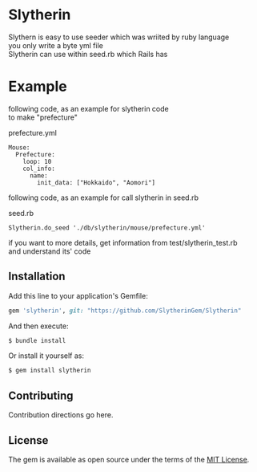 # Slytherin
Slythern is easy to use seeder which was wriited by ruby language  
you only write a byte yml file  
Slytherin can use within seed.rb which Rails has

# Example
following code, as an example for slytherin code  
to make "prefecture"  

prefecture.yml
```
Mouse:  
  Prefecture:
    loop: 10
    col_info:
      name:
        init_data: ["Hokkaido", "Aomori"]
```  

following code, as an example for call slytherin in seed.rb 

seed.rb

```
Slytherin.do_seed './db/slytherin/mouse/prefecture.yml'
```  

if you want to more details, get information from test/slytherin_test.rb  
and understand its' code  


## Installation
Add this line to your application's Gemfile:

```ruby
gem 'slytherin', git: "https://github.com/SlytherinGem/Slytherin"
```

And then execute:
```bash
$ bundle install
```

Or install it yourself as:
```bash
$ gem install slytherin
```

## Contributing
Contribution directions go here.

## License
The gem is available as open source under the terms of the [MIT License](http://opensource.org/licenses/MIT).
